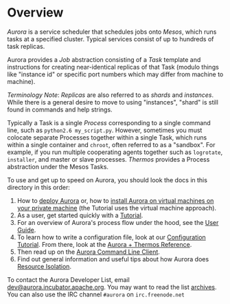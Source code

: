 # Overview

*Aurora* is a service scheduler that schedules jobs onto *Mesos*, which runs tasks at a specified cluster. Typical services consist of up to hundreds of task replicas.

Aurora provides a *Job* abstraction consisting of a *Task* template and instructions for creating near-identical replicas of that Task (modulo things like "instance id" or specific port numbers which may differ from machine to machine). 

*Terminology Note*: *Replicas* are also referred to as *shards* and *instances*. While there is a general desire to move to using "instances", "shard" is still found in commands and help strings.

Typically a Task is a single *Process* corresponding to a single command line, such as `python2.6 my_script.py`. However, sometimes you must colocate separate Processes together within a single Task, which runs within a single container and `chroot`, often referred to as a "sandbox". For example, if you run multiple cooperating agents together such as `logrotate`, `installer`, and master or slave processes. *Thermos* provides a Process abstraction under the Mesos Tasks.

To use and get up to speed on Aurora, you should look the docs in this directory in this order:

1. How to [deploy Aurora](deploying-aurora-scheduler.md) or, how to [install Aurora on virtual machines on your private machine](vagrant.md) (the Tutorial uses the virtual machine approach).
2. As a user, get started quickly with a [Tutorial](tutorial.md).
3. For an overview of Aurora's process flow under the hood, see the [User Guide](userguide.md).
4. To learn how to write a configuration file, look at our [Configuration Tutorial](configurationtutorial.md). From there, look at the [Aurora + Thermos Reference](configurationreference.md).
5. Then read up on the [Aurora Command Line Client](clientcommands.md).  
6. Find out general information and useful tips about how Aurora does [Resource Isolation](resourceisolation.md).

To contact the Aurora Developer List, email [dev@aurora.incubator.apache.org](mailto:dev@aurora.incubator.apache.org). You may want to read the list [archives](http://mail-archives.apache.org/mod_mbox/incubator-aurora-dev/). You can also use the IRC channel `#aurora` on `irc.freenode.net` 
